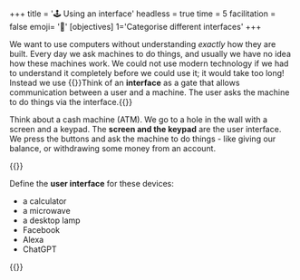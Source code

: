 +++
title = '🕹️ Using an interface'
headless = true
time = 5
facilitation = false
emoji= '🧩'
[objectives]
    1='Categorise different interfaces'
+++

We want to use computers without understanding _exactly_ how they are built. Every day we ask machines to do things, and usually we have no idea how these machines work. We could not use modern technology if we had to understand it completely before we could use it; it would take too long! Instead we use {{<tooltip title="interfaces">}}Think of an **interface** as a gate that allows communication between a user and a machine.
The user asks the machine to do things via the interface.{{</tooltip>}}

Think about a cash machine (ATM). We go to a hole in the wall with a screen and a keypad. The **screen and the keypad** are the user interface. We press the buttons and ask the machine to do things - like giving our balance, or withdrawing some money from an account.

{{<note title="Exercise" type="exercise">}}

Define the **user interface** for these devices:

- a calculator
- a microwave
- a desktop lamp
- Facebook
- Alexa
- ChatGPT

{{</note>}}
